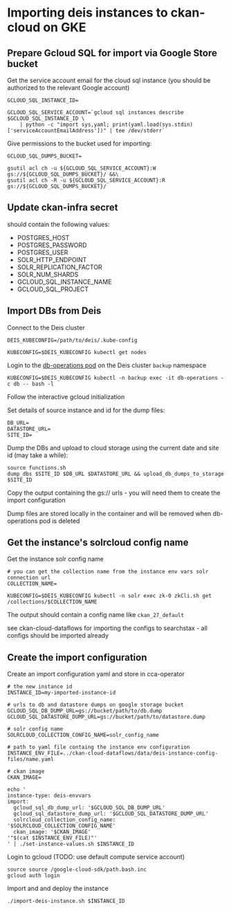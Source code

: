# Importing deis instances to ckan-cloud on GKE

## Prepare Gcloud SQL for import via Google Store bucket

Get the service account email for the cloud sql instance (you should be authorized to the relevant Google account)

```
GCLOUD_SQL_INSTANCE_ID=

GCLOUD_SQL_SERVICE_ACCOUNT=`gcloud sql instances describe $GCLOUD_SQL_INSTANCE_ID \
    | python -c "import sys,yaml; print(yaml.load(sys.stdin)['serviceAccountEmailAddress'])" | tee /dev/stderr`
```

Give permissions to the bucket used for importing:

```
GCLOUD_SQL_DUMPS_BUCKET=

gsutil acl ch -u ${GCLOUD_SQL_SERVICE_ACCOUNT}:W gs://${GCLOUD_SQL_DUMPS_BUCKET}/ &&\
gsutil acl ch -R -u ${GCLOUD_SQL_SERVICE_ACCOUNT}:R gs://${GCLOUD_SQL_DUMPS_BUCKET}/
```

## Update ckan-infra secret

should contain the following values:

* POSTGRES_HOST
* POSTGRES_PASSWORD
* POSTGRES_USER
* SOLR_HTTP_ENDPOINT
* SOLR_REPLICATION_FACTOR
* SOLR_NUM_SHARDS
* GCLOUD_SQL_INSTANCE_NAME
* GCLOUD_SQL_PROJECT

## Import DBs from Deis

Connect to the Deis cluster

```
DEIS_KUBECONFIG=/path/to/deis/.kube-config

KUBECONFIG=$DEIS_KUBECONFIG kubectl get nodes
```

Login to the [db-operations pod](https://github.com/ViderumGlobal/ckan-cloud-dataflows/blob/master/db-operations.yaml) on the Deis cluster `backup` namespace

```
KUBECONFIG=$DEIS_KUBECONFIG kubectl -n backup exec -it db-operations -c db -- bash -l
```

Follow the interactive gcloud initialization

Set details of source instance and id for the dump files:

```
DB_URL=
DATASTORE_URL=
SITE_ID=
```

Dump the DBs and upload to cloud storage using the current date and site id (may take a while):

```
source functions.sh
dump_dbs $SITE_ID $DB_URL $DATASTORE_URL && upload_db_dumps_to_storage $SITE_ID
```

Copy the output containing the gs:// urls - you will need them to create the import configuration

Dump files are stored locally in the container and will be removed when db-operations pod is deleted

## Get the instance's solrcloud config name

Get the instance solr config name

```
# you can get the collection name from the instance env vars solr connection url
COLLECTION_NAME=

KUBECONFIG=$DEIS_KUBECONFIG kubectl -n solr exec zk-0 zkCli.sh get /collections/$COLLECTION_NAME
```

The output should contain a config name like `ckan_27_default`

see ckan-cloud-dataflows for importing the configs to searchstax - all configs should be imported already

## Create the import configuration

Create an import configuration yaml and store in cca-operator

```
# the new instance id
INSTANCE_ID=my-imported-instance-id

# urls to db and datastore dumps on google storage bucket
GCLOUD_SQL_DB_DUMP_URL=gs://bucket/path/to/db.dump
GCLOUD_SQL_DATASTORE_DUMP_URL=gs://bucket/path/to/datastore.dump

# solr config name
SOLRCLOUD_COLLECTION_CONFIG_NAME=solr_config_name

# path to yaml file containg the instance env configuration
INSTANCE_ENV_FILE=../ckan-cloud-dataflows/data/deis-instance-config-files/name.yaml

# ckan image
CKAN_IMAGE=

echo '
instance-type: deis-envvars
import:
  gcloud_sql_db_dump_url: '$GCLOUD_SQL_DB_DUMP_URL'
  gcloud_sql_datastore_dump_url: '$GCLOUD_SQL_DATASTORE_DUMP_URL'
  solrcloud_collection_config_name: '$SOLRCLOUD_COLLECTION_CONFIG_NAME'
  ckan_image: '$CKAN_IMAGE'
'"$(cat $INSTANCE_ENV_FILE)"'
' | ./set-instance-values.sh $INSTANCE_ID
```

Login to gcloud (TODO: use default compute service account)

```
source source /google-cloud-sdk/path.bash.inc
gcloud auth login
```

Import and and deploy the instance

```
./import-deis-instance.sh $INSTANCE_ID
```
